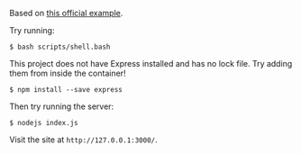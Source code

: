 Based on
[this official example](https://github.com/expressjs/express/tree/master/examples/hello-world).

Try running:

    $ bash scripts/shell.bash

This project does not have Express installed and has no lock file. Try adding
them from inside the container!

    $ npm install --save express

Then try running the server:

    $ nodejs index.js

Visit the site at `http://127.0.0.1:3000/`.
